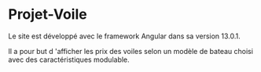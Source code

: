 # Projet-Voile

Le site est développé avec le framework Angular dans sa version 13.0.1.

Il a pour but d 'afficher les prix des voiles selon un modèle de bateau choisi avec des caractéristiques modulable.
